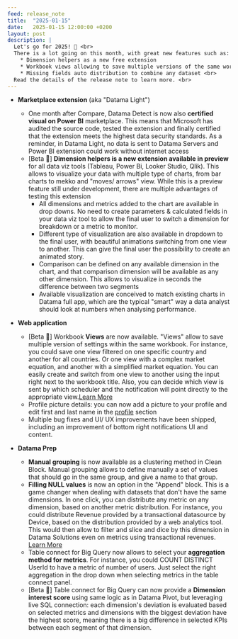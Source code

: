 ```yaml
---
feed: release_note
title:  "2025-01-15"
date:   2025-01-15 12:00:00 +0200
layout: post
description: |
  Let's go for 2025! 🍾 <br>
  There is a lot going on this month, with great new features such as:
    * Dimension helpers as a new free extension
    * Workbook views allowing to save multiple versions of the same workbook
    * Missing fields auto distribution to combine any dataset <br>
  Read the details of the release note to learn more. <br>
---
```


* **Marketplace extension** (aka "Datama Light")
  * One month after Compare, Datama Detect is now also **certified visual on Power BI** marketplace. This means that Microsoft has audited the source code, tested the extension and finally certified that the extension meets the highest data security standards. As a reminder, in Datama Light, no data is sent to Datama Servers and Power BI extension could work without internet access
  * [Beta 🧪] **Dimension helpers is a new extension available in preview** for all data viz tools (Tableau, Power Bi, Looker Studio, Qlik). This allows to visualize your data with multiple type of charts, from bar charts to mekko and "moves/ arrows" view. While this is a preview feature still under development, there are multiple advantages of testing this extension
    * All dimensions and metrics added to the chart are available in drop downs. No need to create parameters & calculated fields in your data viz tool to allow the final user to switch a dimension for breakdown or a metric to monitor. 
    * Different type of visualization are also available in dropdown to the final user, with beautiful animations switching from one view to another. This can give the final user the possibility to create an animated story.
    * Comparison can be defined on any available dimension in the chart, and that comparison dimension will be available as any other dimension. This allows to visualize in seconds the difference between two segments
    * Available visualization are conceived to match existing charts in Datama full app, which are the typical "smart" way a data analyst should look at numbers when analysing performance. 

* **Web application** 
  * [Beta 🧪] Workbook **Views** are now available. "Views" allow to save multiple version of settings within the same workbook. For instance, you could save one view filtered on one specific country and another for all countries. Or one view with a complex market equation, and another with a simplified market equation. You can easily create and switch from one view to another using the input right next to the workbook title. Also, you can decide which view is sent by which scheduler and the notification will point directly to the appropriate view.[Learn More]({{site.url}}/{{site.baseurl}}/core_app/new/interface/header/header.html#views) 
  * Profile picture details: you can now add a picture to your profile and edit first and last name in the [profile](https://app.datama.io/a/dashboard/profile) section
  * Multiple bug fixes and UI/ UX improvements have been shipped, including an improvement of bottom right notifications UI and content. 
  
* **Datama Prep**
  * **Manual grouping** is now available as a clustering method in Clean Block. Manual grouping allows to define manually a set of values that should go in the same group, and give a name to that group. 
  * **Filling NULL values** is now an option in the "Append" block. This is a game changer when dealing with datasets that don't have the same dimensions. In one click, you can distribute any metric on any dimension, based on another metric distribution. For instance, you could distribute Revenue provided by a transactional datasource by Device, based on the distribution provided by a web analytics tool. This would then allow to filter and slice and dice by this dimension in Datama Solutions even on metrics using transactional revenues. [Learn More]({{site.url}}/{{site.baseurl}}/core_app/new/prep/interface/refine_data.html#append) 
  * Table connect for Big Query now allows to select your **aggregation method for metrics**. For instance, you could COUNT DISTINCT UserId to have a metric of number of users. Just select the right aggregation in the drop down when selecting metrics in the table connect panel.
  * [Beta 🧪] Table connect for Big Query can now provide a **Dimension interest score** using same logic as in Datama Pivot, but leveraging live SQL connection: each dimension's deviation is evaluated based on selected metrics and dimensions with the biggest deviation have the highest score, meaning there is a big difference in selected KPIs between each segment of that dimension. 